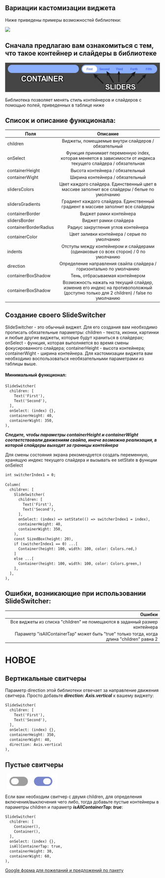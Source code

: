 ## Вариации кастомизации виджета

Ниже приведены примеры возможностей библиотеки:

![](.github/switchers_example.gif)

## Сначала предлагаю вам ознакомиться с тем, что такое контейнер и слайдеры в библиотеке

![](.github/container_sliders.png)

Библиотека позволяет менять стиль контейнеров и слайдеров с помощью полей, приведенных в таблице ниже

## Список и описание функционала:

| Поля                  | Описание                                         |
| --------------------- |:------------------------------------------------:|
| children              | Виджеты, помещаемые внутри слайдеров / обязательный |
| onSelect              | Функция принимает переменную index, которая меняется в зависимости от индекса текущего слайдера / обязательная|
| containerHeight       | Высота контейнера / обязательный |
| containerWight        | Ширина контейнера / обязательный |
| slidersColors         | Цвет каждого слайдера. Единственный цвет в массиве заполнит все слайдеры / белые по умолчанию |
| slidersGradients      | Градиент каждого слайдера. Единственный градиент в массиве заполнит все слайдеры |
| containerBorder       | Виджет рамки контейнера |
| slidersBorder         | Виджет рамки слайдера |
| containerBorderRadius | Радиус закругления углов контейнера |
| containerColor        | Цвет заливки контейнера / серые по умолчанию |
| indents               | Отступы между контейнером и слайдерами (одинаковые со всех сторон) / 0 по умолчанию |
| direction             | Определение направления свайпа слайдера / горизонтально по умолчанию |
| containerBoxShadow    | Тень, отбрасываемая контейнером |
| containerBoxShadow    | Возможность нажать на текущий слайдер, изменив его индекс на противоположный (доступно только для 2 children) / false по умолчанию |

## Создание своего SlideSwitcher

SlideSwitcher - это обычный виджет. Для его создания вам необходимо прописать обязательные параметры:
children - текста, иконки, картинки и любые другие виджеты, которые будут храниться в слайдерах;
onSelect - функция, которая выполняется во время смены фокусированного слайдера;
containerHeight - высота контейнера; containerWight - ширина контейнера. Для кастомизации виджета
вам необходимо воспользоваться необязательными параметрами из таблицы выше.

#### Минимальный функционал:

```
SlideSwitcher(
  children: [
    Text('First'),
    Text('Second'),
  ],
  onSelect: (index) {},
  containerHeight: 40,
  containerWight: 350,
),
```

***Следите, чтобы параметры containerHeight и containerWight соответствовали движениям свайпа, иначе возможна реализация, в которой слайдеры выходят за границы контейнера***

Для смены состояния экрана рекомендуется создать переменную, хранящую индекс текущего слайдера и вызывать ее setState
в функции onSelect

```
int switcherIndex1 = 0;

Column(
  children: [
    SlideSwitcher(
      children: [
        Text('First'),
        Text('Second'),
      ],
      onSelect: (index) => setState(() => switcherIndex1 = index),
      containerHeight: 40,
      containerWight: 350,
    ),
    const SizedBox(height: 20),
    if (switcherIndex1 == 0) ...[
      Container(height: 100, width: 100, color: Colors.red,)
    ]
    else ...[
      Container(height: 100, width: 100, color: Colors.green,)
    ],
  ],
),
```

## Ошибки, возникающие при использовании SlideSwitcher:

| Ошибки         |
| ------------:|
| Все виджеты из списка "children" не помещаются в заданный размер контейнера |
| Параметр "isAllContainerTap" может быть "true" только тогда, когда длина "children" равна 2 |

# НОВОЕ
## Вертикальные свитчеры

Параметр direction этой библиотеки отвечает за направление движения свитчера.
Просто добавьте ***direction: Axis.vertical*** к вашему виджету:

```
SlideSwitcher(
  children: [
    Text('First'),
    Text('Second'),
  ],
  onSelect: (index) {},
  containerHeight: 350,
  containerWight: 40,
  direction: Axis.vertical
),
```

## Пустые свитчеры

![](.github/switch_on.png)

Если вам необходим свитчер с двумя children, для определения включения/выключения чего либо, тогда
добавьте пустые контейнеры в параметры children и параметр ***isAllContainerTap: true***:

```
SlideSwitcher(
  children: [
    Container(),
    Container(),
  ],
  onSelect: (index) {},
  isAllContainerTap: true,
  containerHeight: 30,
  containerWight: 60,
),
```

[Google форма для пожеланий и предложений по пакету](https://forms.gle/3Hghayy4yTnj1mjt7)